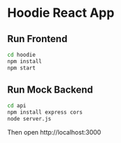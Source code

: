 # Hoodie React App

## Run Frontend

```bash
cd hoodie
npm install
npm start
```

## Run Mock Backend

```bash
cd api
npm install express cors
node server.js
```

Then open http://localhost:3000
